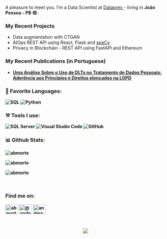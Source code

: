 A pleasure to meet you. I'm a Data Scientist at <a href="https://dataprev.gov.br/"> Dataprev </a> - living in <b>João Pessoa - PB 😎</b>. 

<h3>My Recent Projects </h3>
<ul>
  <li>Data augmentation with CTGAN</li>
  <li>AIOps REST API using React, Flask and <a href="https://spacy.io/">spaCy</a></li>
  <li>Privacy in Blockchain - REST API using FastAPI and Ethereum</li>  
</ul>
<h3>My Recent Publications (in Portuguese)</h3>
<ul>
  <li><a href="https://sol.sbc.org.br/index.php/wblockchain/article/view/12435"><b>Uma Análise Sobre o Uso de DLTs no Tratamento de Dados Pessoais: Aderência aos Princípios e Direitos elencados na LGPD</a></li>
</ul>
<h3>📄 Favorite Languages:</h3>
<p>
<a target="_blank"><img alt="SQL" src="https://img.shields.io/badge/-SQL-%2312100E.svg?logo=microsoft-sql-server&logoColor=red&style=for-the-badge"/></a> 
<a target="_blank"><img alt="Python" src="https://img.shields.io/badge/Python-%2312100E.svg?logo=python&style=for-the-badge&logoColor=yellow"/></a> 
</p>
<h3>⚒ Tools I use:</h3>
<p>
<a target="_blank"><img alt="SQL Server" src="https://img.shields.io/badge/Microsoft%20SQL%20Server-%2312100E.svg?logo=microsoft-sql-server&logoColor=red&style=for-the-badge"/></a> 
<a target="_blank"><img alt="Visual Studio Code" src="https://img.shields.io/badge/Visual%20Studio%20Code-%2312100E.svg?logo=visual-studio-code&style=for-the-badge&logoColor=blue"/></a> 
<a target="_blank"><img alt="GitHub" src="https://img.shields.io/badge/GitHub-black?logo=GitHub&style=for-the-badge"/></a> 
</p>
<h3 align="left"> 📊 Github Stats: </h3>
<p align="left"> <img src="https://komarev.com/ghpvc/?username=abmorte&label=Profile%20views&color=0e75b6&style=flat" alt="abmorte" /> </p>

<p><img align="center" src="https://github-readme-stats.vercel.app/api?username=abmorte&show_icons=true&locale=en" alt="abmorte" /></p>

<p><img align="center" src="https://github-readme-streak-stats.herokuapp.com/?user=abmorte&" alt="abmorte" /></p>


</br>
<h3 align="left">Find me on: </h3>
<p align="left">
<a href="https://www.linkedin.com/in/andersonboamorte/" target="blank"><img align="center" src="https://raw.githubusercontent.com/rahuldkjain/github-profile-readme-generator/master/src/images/icons/Social/linked-in-alt.svg" alt="abmorte" height="30" width="40" /></a>
<a href="https://medium.com/@anderson.boamorte" target="blank"><img align="center" src="https://raw.githubusercontent.com/rahuldkjain/github-profile-readme-generator/master/src/images/icons/Social/medium.svg" alt="@anderson.boamorte" height="30" width="40" /></a>
<a href="https://www.hackerrank.com/anderson_boamort" target="blank"><img align="center" src="https://raw.githubusercontent.com/rahuldkjain/github-profile-readme-generator/master/src/images/icons/Social/hackerrank.svg" alt="andersonboamorte" height="30" width="40" /></a>
</p>

<br>
<p align="center">
<img src="https://visitor-badge.glitch.me/badge?page_id=abmorte.abmorte"/>
</p>
